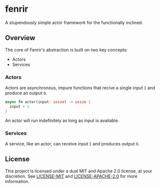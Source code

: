# fenrir

A stupendously simple actor framework for the functionally inclined.

## Overview

The core of Fenrir's abstraction is built on two key concepts:

- Actors
- Services

### Actors

Actors are asynchronous, impure functions that recive a single input `I` and produce an output `O`.

```rs
async fn actor(input: usize) -> usize {
  input + 1
}
```

An actor will run indefinitely as long as input is available.

### Services

A service, like an actor, can receive input `I` and produces output `O`.

## License

This project is licensed under a dual MIT and Apache 2.0 license, at your discretion. See [LICENSE-MIT](./LICENSE-MIT) and [LICENSE-APACHE-2.0](./LICENSE-APACHE-2.0) for more information.
